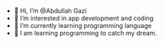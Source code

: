 - 👋 Hi, I’m @Abdullah Gazi
- 👀 I’m interested in app development and coding
- 🌱 I’m currently learning programming language
- 💞️ I am learning programming to catch my dream.

<!---
Abdullah-Gazi/Abdullah-Gazi is a ✨ special ✨ repository because its `README.md` (this file) appears on your GitHub profile.
You can click the Preview link to take a look at your changes.
--->
